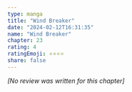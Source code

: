 ```yaml
---
type: manga
title: "Wind Breaker"
date: "2024-02-12T16:31:35"
name: "Wind Breaker"
chapter: 23
rating: 4
ratingEmoji: ⭐️⭐️⭐️⭐️
share: false
---
```


*[No review was written for this chapter]*
